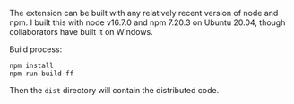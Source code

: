 The extension can be built with any relatively recent version of node and npm.
I built this with node v16.7.0 and npm 7.20.3 on Ubuntu 20.04, though
collaborators have built it on Windows.

Build process:

```
npm install
npm run build-ff
```

Then the `dist` directory will contain the distributed code.
